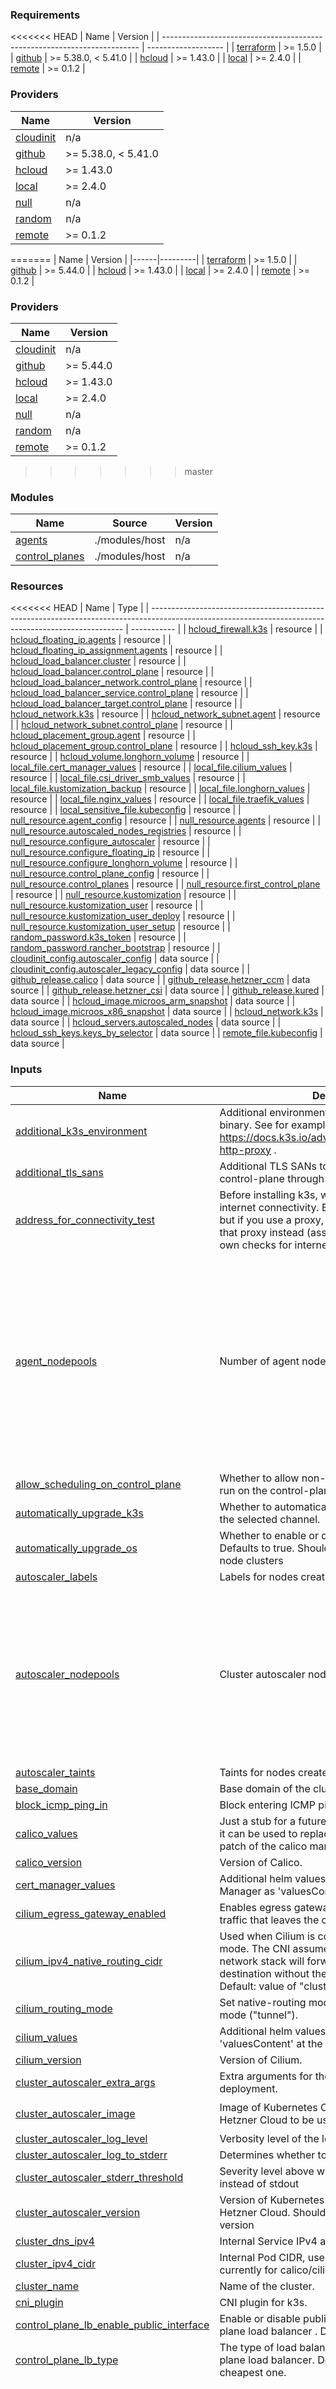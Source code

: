 <!-- BEGIN_TF_DOCS -->

### Requirements

<<<<<<< HEAD
| Name                                                                     | Version             |
| ------------------------------------------------------------------------ | ------------------- |
| <a name="requirement_terraform"></a> [terraform](#requirement_terraform) | >= 1.5.0            |
| <a name="requirement_github"></a> [github](#requirement_github)          | >= 5.38.0, < 5.41.0 |
| <a name="requirement_hcloud"></a> [hcloud](#requirement_hcloud)          | >= 1.43.0           |
| <a name="requirement_local"></a> [local](#requirement_local)             | >= 2.4.0            |
| <a name="requirement_remote"></a> [remote](#requirement_remote)          | >= 0.1.2            |

### Providers

| Name                                                               | Version             |
| ------------------------------------------------------------------ | ------------------- |
| <a name="provider_cloudinit"></a> [cloudinit](#provider_cloudinit) | n/a                 |
| <a name="provider_github"></a> [github](#provider_github)          | >= 5.38.0, < 5.41.0 |
| <a name="provider_hcloud"></a> [hcloud](#provider_hcloud)          | >= 1.43.0           |
| <a name="provider_local"></a> [local](#provider_local)             | >= 2.4.0            |
| <a name="provider_null"></a> [null](#provider_null)                | n/a                 |
| <a name="provider_random"></a> [random](#provider_random)          | n/a                 |
| <a name="provider_remote"></a> [remote](#provider_remote)          | >= 0.1.2            |
=======
| Name | Version |
|------|---------|
| <a name="requirement_terraform"></a> [terraform](#requirement\_terraform) | >= 1.5.0 |
| <a name="requirement_github"></a> [github](#requirement\_github) | >= 5.44.0 |
| <a name="requirement_hcloud"></a> [hcloud](#requirement\_hcloud) | >= 1.43.0 |
| <a name="requirement_local"></a> [local](#requirement\_local) | >= 2.4.0 |
| <a name="requirement_remote"></a> [remote](#requirement\_remote) | >= 0.1.2 |

### Providers

| Name | Version |
|------|---------|
| <a name="provider_cloudinit"></a> [cloudinit](#provider\_cloudinit) | n/a |
| <a name="provider_github"></a> [github](#provider\_github) | >= 5.44.0 |
| <a name="provider_hcloud"></a> [hcloud](#provider\_hcloud) | >= 1.43.0 |
| <a name="provider_local"></a> [local](#provider\_local) | >= 2.4.0 |
| <a name="provider_null"></a> [null](#provider\_null) | n/a |
| <a name="provider_random"></a> [random](#provider\_random) | n/a |
| <a name="provider_remote"></a> [remote](#provider\_remote) | >= 0.1.2 |
>>>>>>> master

### Modules

| Name                                                                          | Source         | Version |
| ----------------------------------------------------------------------------- | -------------- | ------- |
| <a name="module_agents"></a> [agents](#module_agents)                         | ./modules/host | n/a     |
| <a name="module_control_planes"></a> [control_planes](#module_control_planes) | ./modules/host | n/a     |

### Resources

<<<<<<< HEAD
| Name                                                                                                                                                  | Type        |
| ----------------------------------------------------------------------------------------------------------------------------------------------------- | ----------- |
| [hcloud_firewall.k3s](https://registry.terraform.io/providers/hetznercloud/hcloud/latest/docs/resources/firewall)                                     | resource    |
| [hcloud_floating_ip.agents](https://registry.terraform.io/providers/hetznercloud/hcloud/latest/docs/resources/floating_ip)                            | resource    |
| [hcloud_floating_ip_assignment.agents](https://registry.terraform.io/providers/hetznercloud/hcloud/latest/docs/resources/floating_ip_assignment)      | resource    |
| [hcloud_load_balancer.cluster](https://registry.terraform.io/providers/hetznercloud/hcloud/latest/docs/resources/load_balancer)                       | resource    |
| [hcloud_load_balancer.control_plane](https://registry.terraform.io/providers/hetznercloud/hcloud/latest/docs/resources/load_balancer)                 | resource    |
| [hcloud_load_balancer_network.control_plane](https://registry.terraform.io/providers/hetznercloud/hcloud/latest/docs/resources/load_balancer_network) | resource    |
| [hcloud_load_balancer_service.control_plane](https://registry.terraform.io/providers/hetznercloud/hcloud/latest/docs/resources/load_balancer_service) | resource    |
| [hcloud_load_balancer_target.control_plane](https://registry.terraform.io/providers/hetznercloud/hcloud/latest/docs/resources/load_balancer_target)   | resource    |
| [hcloud_network.k3s](https://registry.terraform.io/providers/hetznercloud/hcloud/latest/docs/resources/network)                                       | resource    |
| [hcloud_network_subnet.agent](https://registry.terraform.io/providers/hetznercloud/hcloud/latest/docs/resources/network_subnet)                       | resource    |
| [hcloud_network_subnet.control_plane](https://registry.terraform.io/providers/hetznercloud/hcloud/latest/docs/resources/network_subnet)               | resource    |
| [hcloud_placement_group.agent](https://registry.terraform.io/providers/hetznercloud/hcloud/latest/docs/resources/placement_group)                     | resource    |
| [hcloud_placement_group.control_plane](https://registry.terraform.io/providers/hetznercloud/hcloud/latest/docs/resources/placement_group)             | resource    |
| [hcloud_ssh_key.k3s](https://registry.terraform.io/providers/hetznercloud/hcloud/latest/docs/resources/ssh_key)                                       | resource    |
| [hcloud_volume.longhorn_volume](https://registry.terraform.io/providers/hetznercloud/hcloud/latest/docs/resources/volume)                             | resource    |
| [local_file.cert_manager_values](https://registry.terraform.io/providers/hashicorp/local/latest/docs/resources/file)                                  | resource    |
| [local_file.cilium_values](https://registry.terraform.io/providers/hashicorp/local/latest/docs/resources/file)                                        | resource    |
| [local_file.csi_driver_smb_values](https://registry.terraform.io/providers/hashicorp/local/latest/docs/resources/file)                                | resource    |
| [local_file.kustomization_backup](https://registry.terraform.io/providers/hashicorp/local/latest/docs/resources/file)                                 | resource    |
| [local_file.longhorn_values](https://registry.terraform.io/providers/hashicorp/local/latest/docs/resources/file)                                      | resource    |
| [local_file.nginx_values](https://registry.terraform.io/providers/hashicorp/local/latest/docs/resources/file)                                         | resource    |
| [local_file.traefik_values](https://registry.terraform.io/providers/hashicorp/local/latest/docs/resources/file)                                       | resource    |
| [local_sensitive_file.kubeconfig](https://registry.terraform.io/providers/hashicorp/local/latest/docs/resources/sensitive_file)                       | resource    |
| [null_resource.agent_config](https://registry.terraform.io/providers/hashicorp/null/latest/docs/resources/resource)                                   | resource    |
| [null_resource.agents](https://registry.terraform.io/providers/hashicorp/null/latest/docs/resources/resource)                                         | resource    |
| [null_resource.autoscaled_nodes_registries](https://registry.terraform.io/providers/hashicorp/null/latest/docs/resources/resource)                    | resource    |
| [null_resource.configure_autoscaler](https://registry.terraform.io/providers/hashicorp/null/latest/docs/resources/resource)                           | resource    |
| [null_resource.configure_floating_ip](https://registry.terraform.io/providers/hashicorp/null/latest/docs/resources/resource)                          | resource    |
| [null_resource.configure_longhorn_volume](https://registry.terraform.io/providers/hashicorp/null/latest/docs/resources/resource)                      | resource    |
| [null_resource.control_plane_config](https://registry.terraform.io/providers/hashicorp/null/latest/docs/resources/resource)                           | resource    |
| [null_resource.control_planes](https://registry.terraform.io/providers/hashicorp/null/latest/docs/resources/resource)                                 | resource    |
| [null_resource.first_control_plane](https://registry.terraform.io/providers/hashicorp/null/latest/docs/resources/resource)                            | resource    |
| [null_resource.kustomization](https://registry.terraform.io/providers/hashicorp/null/latest/docs/resources/resource)                                  | resource    |
| [null_resource.kustomization_user](https://registry.terraform.io/providers/hashicorp/null/latest/docs/resources/resource)                             | resource    |
| [null_resource.kustomization_user_deploy](https://registry.terraform.io/providers/hashicorp/null/latest/docs/resources/resource)                      | resource    |
| [null_resource.kustomization_user_setup](https://registry.terraform.io/providers/hashicorp/null/latest/docs/resources/resource)                       | resource    |
| [random_password.k3s_token](https://registry.terraform.io/providers/hashicorp/random/latest/docs/resources/password)                                  | resource    |
| [random_password.rancher_bootstrap](https://registry.terraform.io/providers/hashicorp/random/latest/docs/resources/password)                          | resource    |
| [cloudinit_config.autoscaler_config](https://registry.terraform.io/providers/hashicorp/cloudinit/latest/docs/data-sources/config)                     | data source |
| [cloudinit_config.autoscaler_legacy_config](https://registry.terraform.io/providers/hashicorp/cloudinit/latest/docs/data-sources/config)              | data source |
| [github_release.calico](https://registry.terraform.io/providers/integrations/github/latest/docs/data-sources/release)                                 | data source |
| [github_release.hetzner_ccm](https://registry.terraform.io/providers/integrations/github/latest/docs/data-sources/release)                            | data source |
| [github_release.hetzner_csi](https://registry.terraform.io/providers/integrations/github/latest/docs/data-sources/release)                            | data source |
| [github_release.kured](https://registry.terraform.io/providers/integrations/github/latest/docs/data-sources/release)                                  | data source |
| [hcloud_image.microos_arm_snapshot](https://registry.terraform.io/providers/hetznercloud/hcloud/latest/docs/data-sources/image)                       | data source |
| [hcloud_image.microos_x86_snapshot](https://registry.terraform.io/providers/hetznercloud/hcloud/latest/docs/data-sources/image)                       | data source |
| [hcloud_network.k3s](https://registry.terraform.io/providers/hetznercloud/hcloud/latest/docs/data-sources/network)                                    | data source |
| [hcloud_servers.autoscaled_nodes](https://registry.terraform.io/providers/hetznercloud/hcloud/latest/docs/data-sources/servers)                       | data source |
| [hcloud_ssh_keys.keys_by_selector](https://registry.terraform.io/providers/hetznercloud/hcloud/latest/docs/data-sources/ssh_keys)                     | data source |
| [remote_file.kubeconfig](https://registry.terraform.io/providers/tenstad/remote/latest/docs/data-sources/file)                                        | data source |

### Inputs

| Name                                                                                                                                                      | Description                                                                                                                                                                                                                                               | Type                                                                                                                                                                                                                                                                                                                                                                                                                                                                                                          | Default                                                                            | Required |
| --------------------------------------------------------------------------------------------------------------------------------------------------------- | --------------------------------------------------------------------------------------------------------------------------------------------------------------------------------------------------------------------------------------------------------- | ------------------------------------------------------------------------------------------------------------------------------------------------------------------------------------------------------------------------------------------------------------------------------------------------------------------------------------------------------------------------------------------------------------------------------------------------------------------------------------------------------------- | ---------------------------------------------------------------------------------- | :------: |
| <a name="input_additional_k3s_environment"></a> [additional_k3s_environment](#input_additional_k3s_environment)                                           | Additional environment variables for the k3s binary. See for example https://docs.k3s.io/advanced#configuring-an-http-proxy .                                                                                                                             | `map(any)`                                                                                                                                                                                                                                                                                                                                                                                                                                                                                                    | `{}`                                                                               |    no    |
| <a name="input_additional_tls_sans"></a> [additional_tls_sans](#input_additional_tls_sans)                                                                | Additional TLS SANs to allow connection to control-plane through it.                                                                                                                                                                                      | `list(string)`                                                                                                                                                                                                                                                                                                                                                                                                                                                                                                | `[]`                                                                               |    no    |
| <a name="input_address_for_connectivity_test"></a> [address_for_connectivity_test](#input_address_for_connectivity_test)                                  | Before installing k3s, we actually verify that there is internet connectivity. By default we ping 1.1.1.1, but if you use a proxy, you may simply want to ping that proxy instead (assuming that the proxy has its own checks for internet connectivity). | `string`                                                                                                                                                                                                                                                                                                                                                                                                                                                                                                      | `"1.1.1.1"`                                                                        |    no    |
| <a name="input_agent_nodepools"></a> [agent_nodepools](#input_agent_nodepools)                                                                            | Number of agent nodes.                                                                                                                                                                                                                                    | <pre>list(object({<br> name = string<br> server_type = string<br> location = string<br> backups = optional(bool)<br> floating_ip = optional(bool)<br> labels = list(string)<br> taints = list(string)<br> count = number<br> longhorn_volume_size = optional(number)<br> swap_size = optional(string, "")<br> zram_size = optional(string, "")<br> kubelet_args = optional(list(string), ["kube-reserved=cpu=50m,memory=300Mi,ephemeral-storage=1Gi", "system-reserved=cpu=250m,memory=300Mi"])<br> }))</pre> | `[]`                                                                               |    no    |
| <a name="input_allow_scheduling_on_control_plane"></a> [allow_scheduling_on_control_plane](#input_allow_scheduling_on_control_plane)                      | Whether to allow non-control-plane workloads to run on the control-plane nodes.                                                                                                                                                                           | `bool`                                                                                                                                                                                                                                                                                                                                                                                                                                                                                                        | `false`                                                                            |    no    |
| <a name="input_automatically_upgrade_k3s"></a> [automatically_upgrade_k3s](#input_automatically_upgrade_k3s)                                              | Whether to automatically upgrade k3s based on the selected channel.                                                                                                                                                                                       | `bool`                                                                                                                                                                                                                                                                                                                                                                                                                                                                                                        | `true`                                                                             |    no    |
| <a name="input_automatically_upgrade_os"></a> [automatically_upgrade_os](#input_automatically_upgrade_os)                                                 | Whether to enable or disable automatic os updates. Defaults to true. Should be disabled for single-node clusters                                                                                                                                          | `bool`                                                                                                                                                                                                                                                                                                                                                                                                                                                                                                        | `true`                                                                             |    no    |
| <a name="input_autoscaler_labels"></a> [autoscaler_labels](#input_autoscaler_labels)                                                                      | Labels for nodes created by the Cluster Autoscaler.                                                                                                                                                                                                       | `list(string)`                                                                                                                                                                                                                                                                                                                                                                                                                                                                                                | `[]`                                                                               |    no    |
| <a name="input_autoscaler_nodepools"></a> [autoscaler_nodepools](#input_autoscaler_nodepools)                                                             | Cluster autoscaler nodepools.                                                                                                                                                                                                                             | <pre>list(object({<br> name = string<br> server_type = string<br> location = string<br> min_nodes = number<br> max_nodes = number<br> labels = optional(map(string), {})<br> taints = optional(list(object({<br> key = string<br> value = string<br> effect = string<br> })), [])<br> }))</pre>                                                                                                                                                                                                               | `[]`                                                                               |    no    |
| <a name="input_autoscaler_taints"></a> [autoscaler_taints](#input_autoscaler_taints)                                                                      | Taints for nodes created by the Cluster Autoscaler.                                                                                                                                                                                                       | `list(string)`                                                                                                                                                                                                                                                                                                                                                                                                                                                                                                | `[]`                                                                               |    no    |
| <a name="input_base_domain"></a> [base_domain](#input_base_domain)                                                                                        | Base domain of the cluster, used for reserve dns.                                                                                                                                                                                                         | `string`                                                                                                                                                                                                                                                                                                                                                                                                                                                                                                      | `""`                                                                               |    no    |
| <a name="input_block_icmp_ping_in"></a> [block_icmp_ping_in](#input_block_icmp_ping_in)                                                                   | Block entering ICMP ping.                                                                                                                                                                                                                                 | `bool`                                                                                                                                                                                                                                                                                                                                                                                                                                                                                                        | `false`                                                                            |    no    |
| <a name="input_calico_values"></a> [calico_values](#input_calico_values)                                                                                  | Just a stub for a future helm implementation. Now it can be used to replace the calico kustomize patch of the calico manifest.                                                                                                                            | `string`                                                                                                                                                                                                                                                                                                                                                                                                                                                                                                      | `""`                                                                               |    no    |
| <a name="input_calico_version"></a> [calico_version](#input_calico_version)                                                                               | Version of Calico.                                                                                                                                                                                                                                        | `string`                                                                                                                                                                                                                                                                                                                                                                                                                                                                                                      | `null`                                                                             |    no    |
| <a name="input_cert_manager_values"></a> [cert_manager_values](#input_cert_manager_values)                                                                | Additional helm values file to pass to Cert-Manager as 'valuesContent' at the HelmChart.                                                                                                                                                                  | `string`                                                                                                                                                                                                                                                                                                                                                                                                                                                                                                      | `""`                                                                               |    no    |
| <a name="input_cilium_egress_gateway_enabled"></a> [cilium_egress_gateway_enabled](#input_cilium_egress_gateway_enabled)                                  | Enables egress gateway to redirect and SNAT the traffic that leaves the cluster.                                                                                                                                                                          | `bool`                                                                                                                                                                                                                                                                                                                                                                                                                                                                                                        | `false`                                                                            |    no    |
| <a name="input_cilium_ipv4_native_routing_cidr"></a> [cilium_ipv4_native_routing_cidr](#input_cilium_ipv4_native_routing_cidr)                            | Used when Cilium is configured in native routing mode. The CNI assumes that the underlying network stack will forward packets to this destination without the need to apply SNAT. Default: value of "cluster_ipv4_cidr"                                   | `string`                                                                                                                                                                                                                                                                                                                                                                                                                                                                                                      | `null`                                                                             |    no    |
| <a name="input_cilium_routing_mode"></a> [cilium_routing_mode](#input_cilium_routing_mode)                                                                | Set native-routing mode ("native") or tunneling mode ("tunnel").                                                                                                                                                                                          | `string`                                                                                                                                                                                                                                                                                                                                                                                                                                                                                                      | `"tunnel"`                                                                         |    no    |
| <a name="input_cilium_values"></a> [cilium_values](#input_cilium_values)                                                                                  | Additional helm values file to pass to Cilium as 'valuesContent' at the HelmChart.                                                                                                                                                                        | `string`                                                                                                                                                                                                                                                                                                                                                                                                                                                                                                      | `""`                                                                               |    no    |
| <a name="input_cilium_version"></a> [cilium_version](#input_cilium_version)                                                                               | Version of Cilium.                                                                                                                                                                                                                                        | `string`                                                                                                                                                                                                                                                                                                                                                                                                                                                                                                      | `"1.14.4"`                                                                         |    no    |
| <a name="input_cluster_autoscaler_extra_args"></a> [cluster_autoscaler_extra_args](#input_cluster_autoscaler_extra_args)                                  | Extra arguments for the Cluster Autoscaler deployment.                                                                                                                                                                                                    | `list(string)`                                                                                                                                                                                                                                                                                                                                                                                                                                                                                                | `[]`                                                                               |    no    |
| <a name="input_cluster_autoscaler_image"></a> [cluster_autoscaler_image](#input_cluster_autoscaler_image)                                                 | Image of Kubernetes Cluster Autoscaler for Hetzner Cloud to be used.                                                                                                                                                                                      | `string`                                                                                                                                                                                                                                                                                                                                                                                                                                                                                                      | `"ghcr.io/kube-hetzner/autoscaler/cluster-autoscaler"`                             |    no    |
| <a name="input_cluster_autoscaler_log_level"></a> [cluster_autoscaler_log_level](#input_cluster_autoscaler_log_level)                                     | Verbosity level of the logs for cluster-autoscaler                                                                                                                                                                                                        | `number`                                                                                                                                                                                                                                                                                                                                                                                                                                                                                                      | `4`                                                                                |    no    |
| <a name="input_cluster_autoscaler_log_to_stderr"></a> [cluster_autoscaler_log_to_stderr](#input_cluster_autoscaler_log_to_stderr)                         | Determines whether to log to stderr or not                                                                                                                                                                                                                | `bool`                                                                                                                                                                                                                                                                                                                                                                                                                                                                                                        | `true`                                                                             |    no    |
| <a name="input_cluster_autoscaler_stderr_threshold"></a> [cluster_autoscaler_stderr_threshold](#input_cluster_autoscaler_stderr_threshold)                | Severity level above which logs are sent to stderr instead of stdout                                                                                                                                                                                      | `string`                                                                                                                                                                                                                                                                                                                                                                                                                                                                                                      | `"INFO"`                                                                           |    no    |
| <a name="input_cluster_autoscaler_version"></a> [cluster_autoscaler_version](#input_cluster_autoscaler_version)                                           | Version of Kubernetes Cluster Autoscaler for Hetzner Cloud. Should be aligned with Kubernetes version                                                                                                                                                     | `string`                                                                                                                                                                                                                                                                                                                                                                                                                                                                                                      | `"20231027"`                                                                       |    no    |
| <a name="input_cluster_dns_ipv4"></a> [cluster_dns_ipv4](#input_cluster_dns_ipv4)                                                                         | Internal Service IPv4 address of core-dns.                                                                                                                                                                                                                | `string`                                                                                                                                                                                                                                                                                                                                                                                                                                                                                                      | `"10.43.0.10"`                                                                     |    no    |
| <a name="input_cluster_ipv4_cidr"></a> [cluster_ipv4_cidr](#input_cluster_ipv4_cidr)                                                                      | Internal Pod CIDR, used for the controller and currently for calico/cilium.                                                                                                                                                                               | `string`                                                                                                                                                                                                                                                                                                                                                                                                                                                                                                      | `"10.42.0.0/16"`                                                                   |    no    |
| <a name="input_cluster_name"></a> [cluster_name](#input_cluster_name)                                                                                     | Name of the cluster.                                                                                                                                                                                                                                      | `string`                                                                                                                                                                                                                                                                                                                                                                                                                                                                                                      | `"k3s"`                                                                            |    no    |
| <a name="input_cni_plugin"></a> [cni_plugin](#input_cni_plugin)                                                                                           | CNI plugin for k3s.                                                                                                                                                                                                                                       | `string`                                                                                                                                                                                                                                                                                                                                                                                                                                                                                                      | `"flannel"`                                                                        |    no    |
| <a name="input_control_plane_lb_enable_public_interface"></a> [control_plane_lb_enable_public_interface](#input_control_plane_lb_enable_public_interface) | Enable or disable public interface for the control plane load balancer . Defaults to true.                                                                                                                                                                | `bool`                                                                                                                                                                                                                                                                                                                                                                                                                                                                                                        | `true`                                                                             |    no    |
| <a name="input_control_plane_lb_type"></a> [control_plane_lb_type](#input_control_plane_lb_type)                                                          | The type of load balancer to use for the control plane load balancer. Defaults to lb11, which is the cheapest one.                                                                                                                                        | `string`                                                                                                                                                                                                                                                                                                                                                                                                                                                                                                      | `"lb11"`                                                                           |    no    |
| <a name="input_control_plane_nodepools"></a> [control_plane_nodepools](#input_control_plane_nodepools)                                                    | Number of control plane nodes.                                                                                                                                                                                                                            | <pre>list(object({<br> name = string<br> server_type = string<br> location = string<br> backups = optional(bool)<br> labels = list(string)<br> taints = list(string)<br> count = number<br> swap_size = optional(string, "")<br> zram_size = optional(string, "")<br> kubelet_args = optional(list(string), ["kube-reserved=cpu=250m,memory=1500Mi,ephemeral-storage=1Gi", "system-reserved=cpu=250m,memory=300Mi"])<br> }))</pre>                                                                            | `[]`                                                                               |    no    |
| <a name="input_control_planes_custom_config"></a> [control_planes_custom_config](#input_control_planes_custom_config)                                     | Custom control plane configuration e.g to allow etcd monitoring.                                                                                                                                                                                          | `any`                                                                                                                                                                                                                                                                                                                                                                                                                                                                                                         | `{}`                                                                               |    no    |
| <a name="input_create_kubeconfig"></a> [create_kubeconfig](#input_create_kubeconfig)                                                                      | Create the kubeconfig as a local file resource. Should be disabled for automatic runs.                                                                                                                                                                    | `bool`                                                                                                                                                                                                                                                                                                                                                                                                                                                                                                        | `true`                                                                             |    no    |
| <a name="input_create_kustomization"></a> [create_kustomization](#input_create_kustomization)                                                             | Create the kustomization backup as a local file resource. Should be disabled for automatic runs.                                                                                                                                                          | `bool`                                                                                                                                                                                                                                                                                                                                                                                                                                                                                                        | `true`                                                                             |    no    |
| <a name="input_csi_driver_smb_values"></a> [csi_driver_smb_values](#input_csi_driver_smb_values)                                                          | Additional helm values file to pass to csi-driver-smb as 'valuesContent' at the HelmChart.                                                                                                                                                                | `string`                                                                                                                                                                                                                                                                                                                                                                                                                                                                                                      | `""`                                                                               |    no    |
| <a name="input_disable_hetzner_csi"></a> [disable_hetzner_csi](#input_disable_hetzner_csi)                                                                | Disable hetzner csi driver.                                                                                                                                                                                                                               | `bool`                                                                                                                                                                                                                                                                                                                                                                                                                                                                                                        | `false`                                                                            |    no    |
| <a name="input_disable_network_policy"></a> [disable_network_policy](#input_disable_network_policy)                                                       | Disable k3s default network policy controller (default false, automatically true for calico and cilium).                                                                                                                                                  | `bool`                                                                                                                                                                                                                                                                                                                                                                                                                                                                                                        | `false`                                                                            |    no    |
| <a name="input_dns_servers"></a> [dns_servers](#input_dns_servers)                                                                                        | IP Addresses to use for the DNS Servers, set to an empty list to use the ones provided by Hetzner. The length is limited to 3 entries, more entries is not supported by kubernetes                                                                        | `list(string)`                                                                                                                                                                                                                                                                                                                                                                                                                                                                                                | <pre>[<br> "185.12.64.1",<br> "185.12.64.2",<br> "2a01:4ff:ff00::add:1"<br>]</pre> |    no    |
| <a name="input_enable_cert_manager"></a> [enable_cert_manager](#input_enable_cert_manager)                                                                | Enable cert manager.                                                                                                                                                                                                                                      | `bool`                                                                                                                                                                                                                                                                                                                                                                                                                                                                                                        | `true`                                                                             |    no    |
| <a name="input_enable_csi_driver_smb"></a> [enable_csi_driver_smb](#input_enable_csi_driver_smb)                                                          | Whether or not to enable csi-driver-smb.                                                                                                                                                                                                                  | `bool`                                                                                                                                                                                                                                                                                                                                                                                                                                                                                                        | `false`                                                                            |    no    |
| <a name="input_enable_klipper_metal_lb"></a> [enable_klipper_metal_lb](#input_enable_klipper_metal_lb)                                                    | Use klipper load balancer.                                                                                                                                                                                                                                | `bool`                                                                                                                                                                                                                                                                                                                                                                                                                                                                                                        | `false`                                                                            |    no    |
| <a name="input_enable_local_storage"></a> [enable_local_storage](#input_enable_local_storage)                                                             | Whether to enable or disable k3s local-storage.                                                                                                                                                                                                           | `bool`                                                                                                                                                                                                                                                                                                                                                                                                                                                                                                        | `false`                                                                            |    no    |
| <a name="input_enable_longhorn"></a> [enable_longhorn](#input_enable_longhorn)                                                                            | Whether or not to enable Longhorn.                                                                                                                                                                                                                        | `bool`                                                                                                                                                                                                                                                                                                                                                                                                                                                                                                        | `false`                                                                            |    no    |
| <a name="input_enable_metrics_server"></a> [enable_metrics_server](#input_enable_metrics_server)                                                          | Whether to enable or disable k3s metric server.                                                                                                                                                                                                           | `bool`                                                                                                                                                                                                                                                                                                                                                                                                                                                                                                        | `true`                                                                             |    no    |
| <a name="input_enable_rancher"></a> [enable_rancher](#input_enable_rancher)                                                                               | Enable rancher.                                                                                                                                                                                                                                           | `bool`                                                                                                                                                                                                                                                                                                                                                                                                                                                                                                        | `false`                                                                            |    no    |
| <a name="input_enable_wireguard"></a> [enable_wireguard](#input_enable_wireguard)                                                                         | Use wireguard-native as the backend for CNI.                                                                                                                                                                                                              | `bool`                                                                                                                                                                                                                                                                                                                                                                                                                                                                                                        | `false`                                                                            |    no    |
| <a name="input_etcd_s3_backup"></a> [etcd_s3_backup](#input_etcd_s3_backup)                                                                               | Etcd cluster state backup to S3 storage                                                                                                                                                                                                                   | `map(any)`                                                                                                                                                                                                                                                                                                                                                                                                                                                                                                    | `{}`                                                                               |    no    |
| <a name="input_existing_network_id"></a> [existing_network_id](#input_existing_network_id)                                                                | If you want to create the private network before calling this module, you can do so and pass its id here. NOTE: make sure to adapt network_ipv4_cidr accordingly to a range which does not collide with your other nodes.                                 | `list(string)`                                                                                                                                                                                                                                                                                                                                                                                                                                                                                                | `[]`                                                                               |    no    |
| <a name="input_export_values"></a> [export_values](#input_export_values)                                                                                  | Export for deployment used values.yaml-files as local files.                                                                                                                                                                                              | `bool`                                                                                                                                                                                                                                                                                                                                                                                                                                                                                                        | `false`                                                                            |    no    |
| <a name="input_extra_firewall_rules"></a> [extra_firewall_rules](#input_extra_firewall_rules)                                                             | Additional firewall rules to apply to the cluster.                                                                                                                                                                                                        | `list(any)`                                                                                                                                                                                                                                                                                                                                                                                                                                                                                                   | `[]`                                                                               |    no    |
| <a name="input_extra_kustomize_deployment_commands"></a> [extra_kustomize_deployment_commands](#input_extra_kustomize_deployment_commands)                | Commands to be executed after the `kubectl apply -k <dir>` step.                                                                                                                                                                                          | `string`                                                                                                                                                                                                                                                                                                                                                                                                                                                                                                      | `""`                                                                               |    no    |
| <a name="input_extra_kustomize_parameters"></a> [extra_kustomize_parameters](#input_extra_kustomize_parameters)                                           | All values will be passed to the `kustomization.tmp.yml` template.                                                                                                                                                                                        | `map(any)`                                                                                                                                                                                                                                                                                                                                                                                                                                                                                                    | `{}`                                                                               |    no    |
| <a name="input_firewall_kube_api_source"></a> [firewall_kube_api_source](#input_firewall_kube_api_source)                                                 | Source networks that have Kube API access to the servers.                                                                                                                                                                                                 | `list(string)`                                                                                                                                                                                                                                                                                                                                                                                                                                                                                                | <pre>[<br> "0.0.0.0/0",<br> "::/0"<br>]</pre>                                      |    no    |
| <a name="input_firewall_ssh_source"></a> [firewall_ssh_source](#input_firewall_ssh_source)                                                                | Source networks that have SSH access to the servers.                                                                                                                                                                                                      | `list(string)`                                                                                                                                                                                                                                                                                                                                                                                                                                                                                                | <pre>[<br> "0.0.0.0/0",<br> "::/0"<br>]</pre>                                      |    no    |
| <a name="input_hcloud_ssh_key_id"></a> [hcloud_ssh_key_id](#input_hcloud_ssh_key_id)                                                                      | If passed, a key already registered within hetzner is used. Otherwise, a new one will be created by the module.                                                                                                                                           | `string`                                                                                                                                                                                                                                                                                                                                                                                                                                                                                                      | `null`                                                                             |    no    |
| <a name="input_hcloud_token"></a> [hcloud_token](#input_hcloud_token)                                                                                     | Hetzner Cloud API Token.                                                                                                                                                                                                                                  | `string`                                                                                                                                                                                                                                                                                                                                                                                                                                                                                                      | n/a                                                                                |   yes    |
| <a name="input_hetzner_ccm_version"></a> [hetzner_ccm_version](#input_hetzner_ccm_version)                                                                | Version of Kubernetes Cloud Controller Manager for Hetzner Cloud.                                                                                                                                                                                         | `string`                                                                                                                                                                                                                                                                                                                                                                                                                                                                                                      | `null`                                                                             |    no    |
| <a name="input_hetzner_csi_version"></a> [hetzner_csi_version](#input_hetzner_csi_version)                                                                | Version of Container Storage Interface driver for Hetzner Cloud.                                                                                                                                                                                          | `string`                                                                                                                                                                                                                                                                                                                                                                                                                                                                                                      | `null`                                                                             |    no    |
| <a name="input_ingress_controller"></a> [ingress_controller](#input_ingress_controller)                                                                   | The name of the ingress controller.                                                                                                                                                                                                                       | `string`                                                                                                                                                                                                                                                                                                                                                                                                                                                                                                      | `"traefik"`                                                                        |    no    |
| <a name="input_ingress_max_replica_count"></a> [ingress_max_replica_count](#input_ingress_max_replica_count)                                              | Number of maximum replicas per ingress controller. Used for ingress HPA. Must be higher than number of replicas.                                                                                                                                          | `number`                                                                                                                                                                                                                                                                                                                                                                                                                                                                                                      | `10`                                                                               |    no    |
| <a name="input_ingress_replica_count"></a> [ingress_replica_count](#input_ingress_replica_count)                                                          | Number of replicas per ingress controller. 0 means autodetect based on the number of agent nodes.                                                                                                                                                         | `number`                                                                                                                                                                                                                                                                                                                                                                                                                                                                                                      | `0`                                                                                |    no    |
| <a name="input_ingress_target_namespace"></a> [ingress_target_namespace](#input_ingress_target_namespace)                                                 | The namespace to deploy the ingress controller to. Defaults to ingress name.                                                                                                                                                                              | `string`                                                                                                                                                                                                                                                                                                                                                                                                                                                                                                      | `""`                                                                               |    no    |
| <a name="input_k3s.version"></a> [initial_k3s_channel](#input_initial_k3s_channel)                                                                        | Allows you to specify an initial k3s channel.                                                                                                                                                                                                             | `string`                                                                                                                                                                                                                                                                                                                                                                                                                                                                                                      | `"v1.28"`                                                                          |    no    |
| <a name="input_k3s_agent_kubelet_args"></a> [k3s_agent_kubelet_args](#input_k3s_agent_kubelet_args)                                                       | Kubelet args for agent nodes.                                                                                                                                                                                                                             | `list(string)`                                                                                                                                                                                                                                                                                                                                                                                                                                                                                                | `[]`                                                                               |    no    |
| <a name="input_k3s_control_plane_kubelet_args"></a> [k3s_control_plane_kubelet_args](#input_k3s_control_plane_kubelet_args)                               | Kubelet args for control plane nodes.                                                                                                                                                                                                                     | `list(string)`                                                                                                                                                                                                                                                                                                                                                                                                                                                                                                | `[]`                                                                               |    no    |
| <a name="input_k3s_exec_agent_args"></a> [k3s_exec_agent_args](#input_k3s_exec_agent_args)                                                                | Agents nodes are started with `k3s agent {k3s_exec_agent_args}`. Use this to add kubelet-arg for example.                                                                                                                                                 | `string`                                                                                                                                                                                                                                                                                                                                                                                                                                                                                                      | `""`                                                                               |    no    |
| <a name="input_k3s_exec_server_args"></a> [k3s_exec_server_args](#input_k3s_exec_server_args)                                                             | The control plane is started with `k3s server {k3s_exec_server_args}`. Use this to add kube-apiserver-arg for example.                                                                                                                                    | `string`                                                                                                                                                                                                                                                                                                                                                                                                                                                                                                      | `""`                                                                               |    no    |
| <a name="input_k3s_global_kubelet_args"></a> [k3s_global_kubelet_args](#input_k3s_global_kubelet_args)                                                    | Global kubelet args for all nodes.                                                                                                                                                                                                                        | `list(string)`                                                                                                                                                                                                                                                                                                                                                                                                                                                                                                | `[]`                                                                               |    no    |
| <a name="input_k3s_registries"></a> [k3s_registries](#input_k3s_registries)                                                                               | K3S registries.yml contents. It used to access private docker registries.                                                                                                                                                                                 | `string`                                                                                                                                                                                                                                                                                                                                                                                                                                                                                                      | `" "`                                                                              |    no    |
| <a name="input_k3s_token"></a> [k3s_token](#input_k3s_token)                                                                                              | k3s master token (must match when restoring a cluster).                                                                                                                                                                                                   | `string`                                                                                                                                                                                                                                                                                                                                                                                                                                                                                                      | `null`                                                                             |    no    |
| <a name="input_kured_options"></a> [kured_options](#input_kured_options)                                                                                  | n/a                                                                                                                                                                                                                                                       | `map(string)`                                                                                                                                                                                                                                                                                                                                                                                                                                                                                                 | `{}`                                                                               |    no    |
| <a name="input_kured_version"></a> [kured_version](#input_kured_version)                                                                                  | Version of Kured.                                                                                                                                                                                                                                         | `string`                                                                                                                                                                                                                                                                                                                                                                                                                                                                                                      | `null`                                                                             |    no    |
| <a name="input_lb_hostname"></a> [lb_hostname](#input_lb_hostname)                                                                                        | The Hetzner Load Balancer hostname, for either Traefik or Ingress-Nginx.                                                                                                                                                                                  | `string`                                                                                                                                                                                                                                                                                                                                                                                                                                                                                                      | `""`                                                                               |    no    |
| <a name="input_load_balancer_algorithm_type"></a> [load_balancer_algorithm_type](#input_load_balancer_algorithm_type)                                     | Specifies the algorithm type of the load balancer.                                                                                                                                                                                                        | `string`                                                                                                                                                                                                                                                                                                                                                                                                                                                                                                      | `"round_robin"`                                                                    |    no    |
| <a name="input_load_balancer_disable_ipv6"></a> [load_balancer_disable_ipv6](#input_load_balancer_disable_ipv6)                                           | Disable IPv6 for the load balancer.                                                                                                                                                                                                                       | `bool`                                                                                                                                                                                                                                                                                                                                                                                                                                                                                                        | `false`                                                                            |    no    |
| <a name="input_load_balancer_disable_public_network"></a> [load_balancer_disable_public_network](#input_load_balancer_disable_public_network)             | Disables the public network of the load balancer.                                                                                                                                                                                                         | `bool`                                                                                                                                                                                                                                                                                                                                                                                                                                                                                                        | `false`                                                                            |    no    |
| <a name="input_load_balancer_health_check_interval"></a> [load_balancer_health_check_interval](#input_load_balancer_health_check_interval)                | Specifies the interval at which a health check is performed. Minimum is 3s.                                                                                                                                                                               | `string`                                                                                                                                                                                                                                                                                                                                                                                                                                                                                                      | `"15s"`                                                                            |    no    |
| <a name="input_load_balancer_health_check_retries"></a> [load_balancer_health_check_retries](#input_load_balancer_health_check_retries)                   | Specifies the number of times a health check is retried before a target is marked as unhealthy.                                                                                                                                                           | `number`                                                                                                                                                                                                                                                                                                                                                                                                                                                                                                      | `3`                                                                                |    no    |
| <a name="input_load_balancer_health_check_timeout"></a> [load_balancer_health_check_timeout](#input_load_balancer_health_check_timeout)                   | Specifies the timeout of a single health check. Must not be greater than the health check interval. Minimum is 1s.                                                                                                                                        | `string`                                                                                                                                                                                                                                                                                                                                                                                                                                                                                                      | `"10s"`                                                                            |    no    |
| <a name="input_load_balancer_location"></a> [load_balancer_location](#input_load_balancer_location)                                                       | Default load balancer location.                                                                                                                                                                                                                           | `string`                                                                                                                                                                                                                                                                                                                                                                                                                                                                                                      | `"fsn1"`                                                                           |    no    |
| <a name="input_load_balancer_type"></a> [load_balancer_type](#input_load_balancer_type)                                                                   | Default load balancer server type.                                                                                                                                                                                                                        | `string`                                                                                                                                                                                                                                                                                                                                                                                                                                                                                                      | `"lb11"`                                                                           |    no    |
| <a name="input_longhorn_fstype"></a> [longhorn_fstype](#input_longhorn_fstype)                                                                            | The longhorn fstype.                                                                                                                                                                                                                                      | `string`                                                                                                                                                                                                                                                                                                                                                                                                                                                                                                      | `"ext4"`                                                                           |    no    |
| <a name="input_longhorn_namespace"></a> [longhorn_namespace](#input_longhorn_namespace)                                                                   | Namespace for longhorn deployment, defaults to 'longhorn-system'                                                                                                                                                                                          | `string`                                                                                                                                                                                                                                                                                                                                                                                                                                                                                                      | `"longhorn-system"`                                                                |    no    |
| <a name="input_longhorn_replica_count"></a> [longhorn_replica_count](#input_longhorn_replica_count)                                                       | Number of replicas per longhorn volume.                                                                                                                                                                                                                   | `number`                                                                                                                                                                                                                                                                                                                                                                                                                                                                                                      | `3`                                                                                |    no    |
| <a name="input_longhorn_repository"></a> [longhorn_repository](#input_longhorn_repository)                                                                | By default the official chart which may be incompatible with rancher is used. If you need to fully support rancher switch to https://charts.rancher.io.                                                                                                   | `string`                                                                                                                                                                                                                                                                                                                                                                                                                                                                                                      | `"https://charts.longhorn.io"`                                                     |    no    |
| <a name="input_longhorn_values"></a> [longhorn_values](#input_longhorn_values)                                                                            | Additional helm values file to pass to longhorn as 'valuesContent' at the HelmChart.                                                                                                                                                                      | `string`                                                                                                                                                                                                                                                                                                                                                                                                                                                                                                      | `""`                                                                               |    no    |
| <a name="input_microos_arm_snapshot_id"></a> [microos_arm_snapshot_id](#input_microos_arm_snapshot_id)                                                    | MicroOS ARM snapshot ID to be used. Per default empty, the most recent image created using createkh will be used                                                                                                                                          | `string`                                                                                                                                                                                                                                                                                                                                                                                                                                                                                                      | `""`                                                                               |    no    |
| <a name="input_microos_x86_snapshot_id"></a> [microos_x86_snapshot_id](#input_microos_x86_snapshot_id)                                                    | MicroOS x86 snapshot ID to be used. Per default empty, the most recent image created using createkh will be used                                                                                                                                          | `string`                                                                                                                                                                                                                                                                                                                                                                                                                                                                                                      | `""`                                                                               |    no    |
| <a name="input_network_ipv4_cidr"></a> [network_ipv4_cidr](#input_network_ipv4_cidr)                                                                      | The main network cidr that all subnets will be created upon.                                                                                                                                                                                              | `string`                                                                                                                                                                                                                                                                                                                                                                                                                                                                                                      | `"10.0.0.0/8"`                                                                     |    no    |
| <a name="input_network_region"></a> [network_region](#input_network_region)                                                                               | Default region for network.                                                                                                                                                                                                                               | `string`                                                                                                                                                                                                                                                                                                                                                                                                                                                                                                      | `"eu-central"`                                                                     |    no    |
| <a name="input_nginx_values"></a> [nginx_values](#input_nginx_values)                                                                                     | Additional helm values file to pass to nginx as 'valuesContent' at the HelmChart.                                                                                                                                                                         | `string`                                                                                                                                                                                                                                                                                                                                                                                                                                                                                                      | `""`                                                                               |    no    |
| <a name="input_nginx_version"></a> [nginx_version](#input_nginx_version)                                                                                  | Version of Nginx helm chart.                                                                                                                                                                                                                              | `string`                                                                                                                                                                                                                                                                                                                                                                                                                                                                                                      | `""`                                                                               |    no    |
| <a name="input_placement_group_disable"></a> [placement_group_disable](#input_placement_group_disable)                                                    | Whether to disable placement groups.                                                                                                                                                                                                                      | `bool`                                                                                                                                                                                                                                                                                                                                                                                                                                                                                                        | `false`                                                                            |    no    |
| <a name="input_postinstall_exec"></a> [postinstall_exec](#input_postinstall_exec)                                                                         | Additional to execute after the install calls, for example restoring a backup.                                                                                                                                                                            | `list(string)`                                                                                                                                                                                                                                                                                                                                                                                                                                                                                                | `[]`                                                                               |    no    |
| <a name="input_preinstall_exec"></a> [preinstall_exec](#input_preinstall_exec)                                                                            | Additional to execute before the install calls, for example fetching and installing certs.                                                                                                                                                                | `list(string)`                                                                                                                                                                                                                                                                                                                                                                                                                                                                                                | `[]`                                                                               |    no    |
| <a name="input_rancher_bootstrap_password"></a> [rancher_bootstrap_password](#input_rancher_bootstrap_password)                                           | Rancher bootstrap password.                                                                                                                                                                                                                               | `string`                                                                                                                                                                                                                                                                                                                                                                                                                                                                                                      | `""`                                                                               |    no    |
| <a name="input_rancher_hostname"></a> [rancher_hostname](#input_rancher_hostname)                                                                         | The rancher hostname.                                                                                                                                                                                                                                     | `string`                                                                                                                                                                                                                                                                                                                                                                                                                                                                                                      | `""`                                                                               |    no    |
| <a name="input_rancher_install_channel"></a> [rancher_install_channel](#input_rancher_install_channel)                                                    | The rancher installation channel.                                                                                                                                                                                                                         | `string`                                                                                                                                                                                                                                                                                                                                                                                                                                                                                                      | `"stable"`                                                                         |    no    |
| <a name="input_rancher_registration_manifest_url"></a> [rancher_registration_manifest_url](#input_rancher_registration_manifest_url)                      | The url of a rancher registration manifest to apply. (see https://rancher.com/docs/rancher/v2.6/en/cluster-provisioning/registered-clusters/).                                                                                                            | `string`                                                                                                                                                                                                                                                                                                                                                                                                                                                                                                      | `""`                                                                               |    no    |
| <a name="input_rancher_values"></a> [rancher_values](#input_rancher_values)                                                                               | Additional helm values file to pass to Rancher as 'valuesContent' at the HelmChart.                                                                                                                                                                       | `string`                                                                                                                                                                                                                                                                                                                                                                                                                                                                                                      | `""`                                                                               |    no    |
| <a name="input_restrict_outbound_traffic"></a> [restrict_outbound_traffic](#input_restrict_outbound_traffic)                                              | Whether or not to restrict the outbound traffic.                                                                                                                                                                                                          | `bool`                                                                                                                                                                                                                                                                                                                                                                                                                                                                                                        | `true`                                                                             |    no    |
| <a name="input_service_ipv4_cidr"></a> [service_ipv4_cidr](#input_service_ipv4_cidr)                                                                      | Internal Service CIDR, used for the controller and currently for calico/cilium.                                                                                                                                                                           | `string`                                                                                                                                                                                                                                                                                                                                                                                                                                                                                                      | `"10.43.0.0/16"`                                                                   |    no    |
| <a name="input_ssh_additional_public_keys"></a> [ssh_additional_public_keys](#input_ssh_additional_public_keys)                                           | Additional SSH public Keys. Use them to grant other team members root access to your cluster nodes.                                                                                                                                                       | `list(string)`                                                                                                                                                                                                                                                                                                                                                                                                                                                                                                | `[]`                                                                               |    no    |
| <a name="input_ssh_hcloud_key_label"></a> [ssh_hcloud_key_label](#input_ssh_hcloud_key_label)                                                             | Additional SSH public Keys by hcloud label. e.g. role=admin                                                                                                                                                                                               | `string`                                                                                                                                                                                                                                                                                                                                                                                                                                                                                                      | `""`                                                                               |    no    |
| <a name="input_ssh_max_auth_tries"></a> [ssh_max_auth_tries](#input_ssh_max_auth_tries)                                                                   | The maximum number of authentication attempts permitted per connection.                                                                                                                                                                                   | `number`                                                                                                                                                                                                                                                                                                                                                                                                                                                                                                      | `2`                                                                                |    no    |
| <a name="input_ssh_port"></a> [ssh_port](#input_ssh_port)                                                                                                 | The main SSH port to connect to the nodes.                                                                                                                                                                                                                | `number`                                                                                                                                                                                                                                                                                                                                                                                                                                                                                                      | `22`                                                                               |    no    |
| <a name="input_ssh_private_key"></a> [ssh_private_key](#input_ssh_private_key)                                                                            | SSH private Key.                                                                                                                                                                                                                                          | `string`                                                                                                                                                                                                                                                                                                                                                                                                                                                                                                      | n/a                                                                                |   yes    |
| <a name="input_ssh_public_key"></a> [ssh_public_key](#input_ssh_public_key)                                                                               | SSH public Key.                                                                                                                                                                                                                                           | `string`                                                                                                                                                                                                                                                                                                                                                                                                                                                                                                      | n/a                                                                                |   yes    |
| <a name="input_traefik_additional_options"></a> [traefik_additional_options](#input_traefik_additional_options)                                           | Additional options to pass to Traefik as a list of strings. These are the ones that go into the additionalArguments section of the Traefik helm values file.                                                                                              | `list(string)`                                                                                                                                                                                                                                                                                                                                                                                                                                                                                                | `[]`                                                                               |    no    |
| <a name="input_traefik_additional_ports"></a> [traefik_additional_ports](#input_traefik_additional_ports)                                                 | Additional ports to pass to Traefik. These are the ones that go into the ports section of the Traefik helm values file.                                                                                                                                   | <pre>list(object({<br> name = string<br> port = number<br> exposedPort = number<br> }))</pre>                                                                                                                                                                                                                                                                                                                                                                                                                 | `[]`                                                                               |    no    |
| <a name="input_traefik_additional_trusted_ips"></a> [traefik_additional_trusted_ips](#input_traefik_additional_trusted_ips)                               | Additional Trusted IPs to pass to Traefik. These are the ones that go into the trustedIPs section of the Traefik helm values file.                                                                                                                        | `list(string)`                                                                                                                                                                                                                                                                                                                                                                                                                                                                                                | `[]`                                                                               |    no    |
| <a name="input_traefik_autoscaling"></a> [traefik_autoscaling](#input_traefik_autoscaling)                                                                | Should traefik enable Horizontal Pod Autoscaler.                                                                                                                                                                                                          | `bool`                                                                                                                                                                                                                                                                                                                                                                                                                                                                                                        | `true`                                                                             |    no    |
| <a name="input_traefik_image_tag"></a> [traefik_image_tag](#input_traefik_image_tag)                                                                      | Traefik image tag. Useful to use the beta version for new features. Example: v3.0.0-beta5                                                                                                                                                                 | `string`                                                                                                                                                                                                                                                                                                                                                                                                                                                                                                      | `""`                                                                               |    no    |
| <a name="input_traefik_pod_disruption_budget"></a> [traefik_pod_disruption_budget](#input_traefik_pod_disruption_budget)                                  | Should traefik enable pod disruption budget. Default values are maxUnavailable: 33% and minAvailable: 1.                                                                                                                                                  | `bool`                                                                                                                                                                                                                                                                                                                                                                                                                                                                                                        | `true`                                                                             |    no    |
| <a name="input_traefik_redirect_to_https"></a> [traefik_redirect_to_https](#input_traefik_redirect_to_https)                                              | Should traefik redirect http traffic to https.                                                                                                                                                                                                            | `bool`                                                                                                                                                                                                                                                                                                                                                                                                                                                                                                        | `true`                                                                             |    no    |
| <a name="input_traefik_resource_limits"></a> [traefik_resource_limits](#input_traefik_resource_limits)                                                    | Should traefik enable default resource requests and limits. Default values are requests: 100m & 50Mi and limits: 300m & 150Mi.                                                                                                                            | `bool`                                                                                                                                                                                                                                                                                                                                                                                                                                                                                                        | `true`                                                                             |    no    |
| <a name="input_traefik_values"></a> [traefik_values](#input_traefik_values)                                                                               | Additional helm values file to pass to Traefik as 'valuesContent' at the HelmChart.                                                                                                                                                                       | `string`                                                                                                                                                                                                                                                                                                                                                                                                                                                                                                      | `""`                                                                               |    no    |
| <a name="input_traefik_version"></a> [traefik_version](#input_traefik_version)                                                                            | Version of Traefik helm chart.                                                                                                                                                                                                                            | `string`                                                                                                                                                                                                                                                                                                                                                                                                                                                                                                      | `""`                                                                               |    no    |
| <a name="input_use_cluster_name_in_node_name"></a> [use_cluster_name_in_node_name](#input_use_cluster_name_in_node_name)                                  | Whether to use the cluster name in the node name.                                                                                                                                                                                                         | `bool`                                                                                                                                                                                                                                                                                                                                                                                                                                                                                                        | `true`                                                                             |    no    |
| <a name="input_use_control_plane_lb"></a> [use_control_plane_lb](#input_use_control_plane_lb)                                                             | When this is enabled, rather than the first node, all external traffic will be routed via a control-plane loadbalancer, allowing for high availability.                                                                                                   | `bool`                                                                                                                                                                                                                                                                                                                                                                                                                                                                                                        | `false`                                                                            |    no    |
=======
| Name | Type |
|------|------|
| [hcloud_firewall.k3s](https://registry.terraform.io/providers/hetznercloud/hcloud/latest/docs/resources/firewall) | resource |
| [hcloud_floating_ip.agents](https://registry.terraform.io/providers/hetznercloud/hcloud/latest/docs/resources/floating_ip) | resource |
| [hcloud_floating_ip_assignment.agents](https://registry.terraform.io/providers/hetznercloud/hcloud/latest/docs/resources/floating_ip_assignment) | resource |
| [hcloud_load_balancer.cluster](https://registry.terraform.io/providers/hetznercloud/hcloud/latest/docs/resources/load_balancer) | resource |
| [hcloud_load_balancer.control_plane](https://registry.terraform.io/providers/hetznercloud/hcloud/latest/docs/resources/load_balancer) | resource |
| [hcloud_load_balancer_network.control_plane](https://registry.terraform.io/providers/hetznercloud/hcloud/latest/docs/resources/load_balancer_network) | resource |
| [hcloud_load_balancer_service.control_plane](https://registry.terraform.io/providers/hetznercloud/hcloud/latest/docs/resources/load_balancer_service) | resource |
| [hcloud_load_balancer_target.control_plane](https://registry.terraform.io/providers/hetznercloud/hcloud/latest/docs/resources/load_balancer_target) | resource |
| [hcloud_network.k3s](https://registry.terraform.io/providers/hetznercloud/hcloud/latest/docs/resources/network) | resource |
| [hcloud_network_subnet.agent](https://registry.terraform.io/providers/hetznercloud/hcloud/latest/docs/resources/network_subnet) | resource |
| [hcloud_network_subnet.control_plane](https://registry.terraform.io/providers/hetznercloud/hcloud/latest/docs/resources/network_subnet) | resource |
| [hcloud_placement_group.agent](https://registry.terraform.io/providers/hetznercloud/hcloud/latest/docs/resources/placement_group) | resource |
| [hcloud_placement_group.agent_named](https://registry.terraform.io/providers/hetznercloud/hcloud/latest/docs/resources/placement_group) | resource |
| [hcloud_placement_group.control_plane](https://registry.terraform.io/providers/hetznercloud/hcloud/latest/docs/resources/placement_group) | resource |
| [hcloud_placement_group.control_plane_named](https://registry.terraform.io/providers/hetznercloud/hcloud/latest/docs/resources/placement_group) | resource |
| [hcloud_ssh_key.k3s](https://registry.terraform.io/providers/hetznercloud/hcloud/latest/docs/resources/ssh_key) | resource |
| [hcloud_volume.longhorn_volume](https://registry.terraform.io/providers/hetznercloud/hcloud/latest/docs/resources/volume) | resource |
| [local_file.cert_manager_values](https://registry.terraform.io/providers/hashicorp/local/latest/docs/resources/file) | resource |
| [local_file.cilium_values](https://registry.terraform.io/providers/hashicorp/local/latest/docs/resources/file) | resource |
| [local_file.csi_driver_smb_values](https://registry.terraform.io/providers/hashicorp/local/latest/docs/resources/file) | resource |
| [local_file.kustomization_backup](https://registry.terraform.io/providers/hashicorp/local/latest/docs/resources/file) | resource |
| [local_file.longhorn_values](https://registry.terraform.io/providers/hashicorp/local/latest/docs/resources/file) | resource |
| [local_file.nginx_values](https://registry.terraform.io/providers/hashicorp/local/latest/docs/resources/file) | resource |
| [local_file.traefik_values](https://registry.terraform.io/providers/hashicorp/local/latest/docs/resources/file) | resource |
| [local_sensitive_file.kubeconfig](https://registry.terraform.io/providers/hashicorp/local/latest/docs/resources/sensitive_file) | resource |
| [null_resource.agent_config](https://registry.terraform.io/providers/hashicorp/null/latest/docs/resources/resource) | resource |
| [null_resource.agents](https://registry.terraform.io/providers/hashicorp/null/latest/docs/resources/resource) | resource |
| [null_resource.autoscaled_nodes_registries](https://registry.terraform.io/providers/hashicorp/null/latest/docs/resources/resource) | resource |
| [null_resource.configure_autoscaler](https://registry.terraform.io/providers/hashicorp/null/latest/docs/resources/resource) | resource |
| [null_resource.configure_floating_ip](https://registry.terraform.io/providers/hashicorp/null/latest/docs/resources/resource) | resource |
| [null_resource.configure_longhorn_volume](https://registry.terraform.io/providers/hashicorp/null/latest/docs/resources/resource) | resource |
| [null_resource.control_plane_config](https://registry.terraform.io/providers/hashicorp/null/latest/docs/resources/resource) | resource |
| [null_resource.control_planes](https://registry.terraform.io/providers/hashicorp/null/latest/docs/resources/resource) | resource |
| [null_resource.first_control_plane](https://registry.terraform.io/providers/hashicorp/null/latest/docs/resources/resource) | resource |
| [null_resource.kustomization](https://registry.terraform.io/providers/hashicorp/null/latest/docs/resources/resource) | resource |
| [null_resource.kustomization_user](https://registry.terraform.io/providers/hashicorp/null/latest/docs/resources/resource) | resource |
| [null_resource.kustomization_user_deploy](https://registry.terraform.io/providers/hashicorp/null/latest/docs/resources/resource) | resource |
| [random_password.k3s_token](https://registry.terraform.io/providers/hashicorp/random/latest/docs/resources/password) | resource |
| [random_password.rancher_bootstrap](https://registry.terraform.io/providers/hashicorp/random/latest/docs/resources/password) | resource |
| [cloudinit_config.autoscaler_config](https://registry.terraform.io/providers/hashicorp/cloudinit/latest/docs/data-sources/config) | data source |
| [cloudinit_config.autoscaler_legacy_config](https://registry.terraform.io/providers/hashicorp/cloudinit/latest/docs/data-sources/config) | data source |
| [github_release.calico](https://registry.terraform.io/providers/integrations/github/latest/docs/data-sources/release) | data source |
| [github_release.hetzner_ccm](https://registry.terraform.io/providers/integrations/github/latest/docs/data-sources/release) | data source |
| [github_release.hetzner_csi](https://registry.terraform.io/providers/integrations/github/latest/docs/data-sources/release) | data source |
| [github_release.kured](https://registry.terraform.io/providers/integrations/github/latest/docs/data-sources/release) | data source |
| [hcloud_image.microos_arm_snapshot](https://registry.terraform.io/providers/hetznercloud/hcloud/latest/docs/data-sources/image) | data source |
| [hcloud_image.microos_x86_snapshot](https://registry.terraform.io/providers/hetznercloud/hcloud/latest/docs/data-sources/image) | data source |
| [hcloud_network.k3s](https://registry.terraform.io/providers/hetznercloud/hcloud/latest/docs/data-sources/network) | data source |
| [hcloud_servers.autoscaled_nodes](https://registry.terraform.io/providers/hetznercloud/hcloud/latest/docs/data-sources/servers) | data source |
| [hcloud_ssh_keys.keys_by_selector](https://registry.terraform.io/providers/hetznercloud/hcloud/latest/docs/data-sources/ssh_keys) | data source |
| [remote_file.kubeconfig](https://registry.terraform.io/providers/tenstad/remote/latest/docs/data-sources/file) | data source |

### Inputs

| Name | Description | Type | Default | Required |
|------|-------------|------|---------|:--------:|
| <a name="input_additional_k3s_environment"></a> [additional\_k3s\_environment](#input\_additional\_k3s\_environment) | Additional environment variables for the k3s binary. See for example https://docs.k3s.io/advanced#configuring-an-http-proxy . | `map(any)` | `{}` | no |
| <a name="input_additional_tls_sans"></a> [additional\_tls\_sans](#input\_additional\_tls\_sans) | Additional TLS SANs to allow connection to control-plane through it. | `list(string)` | `[]` | no |
| <a name="input_address_for_connectivity_test"></a> [address\_for\_connectivity\_test](#input\_address\_for\_connectivity\_test) | Before installing k3s, we actually verify that there is internet connectivity. By default we ping 1.1.1.1, but if you use a proxy, you may simply want to ping that proxy instead (assuming that the proxy has its own checks for internet connectivity). | `string` | `"1.1.1.1"` | no |
| <a name="input_agent_nodepools"></a> [agent\_nodepools](#input\_agent\_nodepools) | Number of agent nodes. | <pre>list(object({<br>    name                       = string<br>    server_type                = string<br>    location                   = string<br>    backups                    = optional(bool)<br>    floating_ip                = optional(bool)<br>    labels                     = list(string)<br>    taints                     = list(string)<br>    longhorn_volume_size       = optional(number)<br>    swap_size                  = optional(string, "")<br>    zram_size                  = optional(string, "")<br>    kubelet_args               = optional(list(string), ["kube-reserved=cpu=50m,memory=300Mi,ephemeral-storage=1Gi", "system-reserved=cpu=250m,memory=300Mi"])<br>    selinux                    = optional(bool, true)<br>    placement_group_compat_idx = optional(number, 0)<br>    placement_group            = optional(string, null)<br>    count                      = optional(number, null)<br>    nodes = optional(map(object({<br>      server_type                = optional(string)<br>      location                   = optional(string)<br>      backups                    = optional(bool)<br>      floating_ip                = optional(bool)<br>      labels                     = optional(list(string))<br>      taints                     = optional(list(string))<br>      longhorn_volume_size       = optional(number)<br>      swap_size                  = optional(string, "")<br>      zram_size                  = optional(string, "")<br>      kubelet_args               = optional(list(string), ["kube-reserved=cpu=50m,memory=300Mi,ephemeral-storage=1Gi", "system-reserved=cpu=250m,memory=300Mi"])<br>      selinux                    = optional(bool, true)<br>      placement_group_compat_idx = optional(number, 0)<br>      placement_group            = optional(string, null)<br>      append_index_to_node_name  = optional(bool, true)<br>    })))<br>  }))</pre> | `[]` | no |
| <a name="input_agent_nodes_custom_config"></a> [agent\_nodes\_custom\_config](#input\_agent\_nodes\_custom\_config) | Custom agent nodes configuration. | `any` | `{}` | no |
| <a name="input_allow_scheduling_on_control_plane"></a> [allow\_scheduling\_on\_control\_plane](#input\_allow\_scheduling\_on\_control\_plane) | Whether to allow non-control-plane workloads to run on the control-plane nodes. | `bool` | `false` | no |
| <a name="input_automatically_upgrade_k3s"></a> [automatically\_upgrade\_k3s](#input\_automatically\_upgrade\_k3s) | Whether to automatically upgrade k3s based on the selected channel. | `bool` | `true` | no |
| <a name="input_automatically_upgrade_os"></a> [automatically\_upgrade\_os](#input\_automatically\_upgrade\_os) | Whether to enable or disable automatic os updates. Defaults to true. Should be disabled for single-node clusters | `bool` | `true` | no |
| <a name="input_autoscaler_labels"></a> [autoscaler\_labels](#input\_autoscaler\_labels) | Labels for nodes created by the Cluster Autoscaler. | `list(string)` | `[]` | no |
| <a name="input_autoscaler_nodepools"></a> [autoscaler\_nodepools](#input\_autoscaler\_nodepools) | Cluster autoscaler nodepools. | <pre>list(object({<br>    name         = string<br>    server_type  = string<br>    location     = string<br>    min_nodes    = number<br>    max_nodes    = number<br>    labels       = optional(map(string), {})<br>    kubelet_args = optional(list(string), ["kube-reserved=cpu=50m,memory=300Mi,ephemeral-storage=1Gi", "system-reserved=cpu=250m,memory=300Mi"])<br>    taints = optional(list(object({<br>      key    = string<br>      value  = string<br>      effect = string<br>    })), [])<br>  }))</pre> | `[]` | no |
| <a name="input_autoscaler_taints"></a> [autoscaler\_taints](#input\_autoscaler\_taints) | Taints for nodes created by the Cluster Autoscaler. | `list(string)` | `[]` | no |
| <a name="input_base_domain"></a> [base\_domain](#input\_base\_domain) | Base domain of the cluster, used for reserve dns. | `string` | `""` | no |
| <a name="input_block_icmp_ping_in"></a> [block\_icmp\_ping\_in](#input\_block\_icmp\_ping\_in) | Block entering ICMP ping. | `bool` | `false` | no |
| <a name="input_calico_values"></a> [calico\_values](#input\_calico\_values) | Just a stub for a future helm implementation. Now it can be used to replace the calico kustomize patch of the calico manifest. | `string` | `""` | no |
| <a name="input_calico_version"></a> [calico\_version](#input\_calico\_version) | Version of Calico. | `string` | `null` | no |
| <a name="input_cert_manager_values"></a> [cert\_manager\_values](#input\_cert\_manager\_values) | Additional helm values file to pass to Cert-Manager as 'valuesContent' at the HelmChart. | `string` | `""` | no |
| <a name="input_cilium_egress_gateway_enabled"></a> [cilium\_egress\_gateway\_enabled](#input\_cilium\_egress\_gateway\_enabled) | Enables egress gateway to redirect and SNAT the traffic that leaves the cluster. | `bool` | `false` | no |
| <a name="input_cilium_hubble_enabled"></a> [cilium\_hubble\_enabled](#input\_cilium\_hubble\_enabled) | Enables Hubble Observability to collect and visualize network traffic. | `bool` | `false` | no |
| <a name="input_cilium_ipv4_native_routing_cidr"></a> [cilium\_ipv4\_native\_routing\_cidr](#input\_cilium\_ipv4\_native\_routing\_cidr) | Used when Cilium is configured in native routing mode. The CNI assumes that the underlying network stack will forward packets to this destination without the need to apply SNAT. Default: value of "cluster\_ipv4\_cidr" | `string` | `null` | no |
| <a name="input_cilium_routing_mode"></a> [cilium\_routing\_mode](#input\_cilium\_routing\_mode) | Set native-routing mode ("native") or tunneling mode ("tunnel"). | `string` | `"tunnel"` | no |
| <a name="input_cilium_values"></a> [cilium\_values](#input\_cilium\_values) | Additional helm values file to pass to Cilium as 'valuesContent' at the HelmChart. | `string` | `""` | no |
| <a name="input_cilium_version"></a> [cilium\_version](#input\_cilium\_version) | Version of Cilium. | `string` | `"1.15.1"` | no |
| <a name="input_cluster_autoscaler_extra_args"></a> [cluster\_autoscaler\_extra\_args](#input\_cluster\_autoscaler\_extra\_args) | Extra arguments for the Cluster Autoscaler deployment. | `list(string)` | `[]` | no |
| <a name="input_cluster_autoscaler_image"></a> [cluster\_autoscaler\_image](#input\_cluster\_autoscaler\_image) | Image of Kubernetes Cluster Autoscaler for Hetzner Cloud to be used. | `string` | `"ghcr.io/kube-hetzner/autoscaler/cluster-autoscaler"` | no |
| <a name="input_cluster_autoscaler_log_level"></a> [cluster\_autoscaler\_log\_level](#input\_cluster\_autoscaler\_log\_level) | Verbosity level of the logs for cluster-autoscaler | `number` | `4` | no |
| <a name="input_cluster_autoscaler_log_to_stderr"></a> [cluster\_autoscaler\_log\_to\_stderr](#input\_cluster\_autoscaler\_log\_to\_stderr) | Determines whether to log to stderr or not | `bool` | `true` | no |
| <a name="input_cluster_autoscaler_server_creation_timeout"></a> [cluster\_autoscaler\_server\_creation\_timeout](#input\_cluster\_autoscaler\_server\_creation\_timeout) | Timeout (in minutes) until which a newly created server/node has to become available before giving up and destroying it. | `number` | `15` | no |
| <a name="input_cluster_autoscaler_stderr_threshold"></a> [cluster\_autoscaler\_stderr\_threshold](#input\_cluster\_autoscaler\_stderr\_threshold) | Severity level above which logs are sent to stderr instead of stdout | `string` | `"INFO"` | no |
| <a name="input_cluster_autoscaler_version"></a> [cluster\_autoscaler\_version](#input\_cluster\_autoscaler\_version) | Version of Kubernetes Cluster Autoscaler for Hetzner Cloud. Should be aligned with Kubernetes version | `string` | `"20240226"` | no |
| <a name="input_cluster_dns_ipv4"></a> [cluster\_dns\_ipv4](#input\_cluster\_dns\_ipv4) | Internal Service IPv4 address of core-dns. | `string` | `"10.43.0.10"` | no |
| <a name="input_cluster_ipv4_cidr"></a> [cluster\_ipv4\_cidr](#input\_cluster\_ipv4\_cidr) | Internal Pod CIDR, used for the controller and currently for calico/cilium. | `string` | `"10.42.0.0/16"` | no |
| <a name="input_cluster_name"></a> [cluster\_name](#input\_cluster\_name) | Name of the cluster. | `string` | `"k3s"` | no |
| <a name="input_cni_plugin"></a> [cni\_plugin](#input\_cni\_plugin) | CNI plugin for k3s. | `string` | `"flannel"` | no |
| <a name="input_control_plane_lb_enable_public_interface"></a> [control\_plane\_lb\_enable\_public\_interface](#input\_control\_plane\_lb\_enable\_public\_interface) | Enable or disable public interface for the control plane load balancer . Defaults to true. | `bool` | `true` | no |
| <a name="input_control_plane_lb_type"></a> [control\_plane\_lb\_type](#input\_control\_plane\_lb\_type) | The type of load balancer to use for the control plane load balancer. Defaults to lb11, which is the cheapest one. | `string` | `"lb11"` | no |
| <a name="input_control_plane_nodepools"></a> [control\_plane\_nodepools](#input\_control\_plane\_nodepools) | Number of control plane nodes. | <pre>list(object({<br>    name                       = string<br>    server_type                = string<br>    location                   = string<br>    backups                    = optional(bool)<br>    labels                     = list(string)<br>    taints                     = list(string)<br>    count                      = number<br>    swap_size                  = optional(string, "")<br>    zram_size                  = optional(string, "")<br>    kubelet_args               = optional(list(string), ["kube-reserved=cpu=250m,memory=1500Mi,ephemeral-storage=1Gi", "system-reserved=cpu=250m,memory=300Mi"])<br>    selinux                    = optional(bool, true)<br>    placement_group_compat_idx = optional(number, 0)<br>    placement_group            = optional(string, null)<br>  }))</pre> | `[]` | no |
| <a name="input_control_planes_custom_config"></a> [control\_planes\_custom\_config](#input\_control\_planes\_custom\_config) | Custom control plane configuration e.g to allow etcd monitoring. | `any` | `{}` | no |
| <a name="input_create_kubeconfig"></a> [create\_kubeconfig](#input\_create\_kubeconfig) | Create the kubeconfig as a local file resource. Should be disabled for automatic runs. | `bool` | `true` | no |
| <a name="input_create_kustomization"></a> [create\_kustomization](#input\_create\_kustomization) | Create the kustomization backup as a local file resource. Should be disabled for automatic runs. | `bool` | `true` | no |
| <a name="input_csi_driver_smb_values"></a> [csi\_driver\_smb\_values](#input\_csi\_driver\_smb\_values) | Additional helm values file to pass to csi-driver-smb as 'valuesContent' at the HelmChart. | `string` | `""` | no |
| <a name="input_disable_hetzner_csi"></a> [disable\_hetzner\_csi](#input\_disable\_hetzner\_csi) | Disable hetzner csi driver. | `bool` | `false` | no |
| <a name="input_disable_kube_proxy"></a> [disable\_kube\_proxy](#input\_disable\_kube\_proxy) | Disable kube-proxy in K3s (default false). | `bool` | `false` | no |
| <a name="input_disable_network_policy"></a> [disable\_network\_policy](#input\_disable\_network\_policy) | Disable k3s default network policy controller (default false, automatically true for calico and cilium). | `bool` | `false` | no |
| <a name="input_disable_selinux"></a> [disable\_selinux](#input\_disable\_selinux) | Disable SELinux on all nodes. | `bool` | `false` | no |
| <a name="input_dns_servers"></a> [dns\_servers](#input\_dns\_servers) | IP Addresses to use for the DNS Servers, set to an empty list to use the ones provided by Hetzner. The length is limited to 3 entries, more entries is not supported by kubernetes | `list(string)` | <pre>[<br>  "185.12.64.1",<br>  "185.12.64.2",<br>  "2a01:4ff:ff00::add:1"<br>]</pre> | no |
| <a name="input_enable_cert_manager"></a> [enable\_cert\_manager](#input\_enable\_cert\_manager) | Enable cert manager. | `bool` | `true` | no |
| <a name="input_enable_csi_driver_smb"></a> [enable\_csi\_driver\_smb](#input\_enable\_csi\_driver\_smb) | Whether or not to enable csi-driver-smb. | `bool` | `false` | no |
| <a name="input_enable_delete_protection"></a> [enable\_delete\_protection](#input\_enable\_delete\_protection) | Enable or disable delete protection for resources in Hetzner Cloud. | <pre>object({<br>    floating_ip   = optional(bool, false)<br>    load_balancer = optional(bool, false)<br>    volume        = optional(bool, false)<br>  })</pre> | <pre>{<br>  "floating_ip": false,<br>  "load_balancer": false,<br>  "volume": false<br>}</pre> | no |
| <a name="input_enable_iscsid"></a> [enable\_iscsid](#input\_enable\_iscsid) | This is always true when enable\_longhorn=true, however, you may also want this enabled if you perform your own installation of longhorn after this module runs. | `bool` | `false` | no |
| <a name="input_enable_klipper_metal_lb"></a> [enable\_klipper\_metal\_lb](#input\_enable\_klipper\_metal\_lb) | Use klipper load balancer. | `bool` | `false` | no |
| <a name="input_enable_local_storage"></a> [enable\_local\_storage](#input\_enable\_local\_storage) | Whether to enable or disable k3s local-storage. | `bool` | `false` | no |
| <a name="input_enable_longhorn"></a> [enable\_longhorn](#input\_enable\_longhorn) | Whether or not to enable Longhorn. | `bool` | `false` | no |
| <a name="input_enable_metrics_server"></a> [enable\_metrics\_server](#input\_enable\_metrics\_server) | Whether to enable or disable k3s metric server. | `bool` | `true` | no |
| <a name="input_enable_rancher"></a> [enable\_rancher](#input\_enable\_rancher) | Enable rancher. | `bool` | `false` | no |
| <a name="input_enable_wireguard"></a> [enable\_wireguard](#input\_enable\_wireguard) | Use wireguard-native as the backend for CNI. | `bool` | `false` | no |
| <a name="input_etcd_s3_backup"></a> [etcd\_s3\_backup](#input\_etcd\_s3\_backup) | Etcd cluster state backup to S3 storage | `map(any)` | `{}` | no |
| <a name="input_existing_network_id"></a> [existing\_network\_id](#input\_existing\_network\_id) | If you want to create the private network before calling this module, you can do so and pass its id here. NOTE: make sure to adapt network\_ipv4\_cidr accordingly to a range which does not collide with your other nodes. | `list(string)` | `[]` | no |
| <a name="input_export_values"></a> [export\_values](#input\_export\_values) | Export for deployment used values.yaml-files as local files. | `bool` | `false` | no |
| <a name="input_extra_firewall_rules"></a> [extra\_firewall\_rules](#input\_extra\_firewall\_rules) | Additional firewall rules to apply to the cluster. | `list(any)` | `[]` | no |
| <a name="input_extra_kustomize_deployment_commands"></a> [extra\_kustomize\_deployment\_commands](#input\_extra\_kustomize\_deployment\_commands) | Commands to be executed after the `kubectl apply -k <dir>` step. | `string` | `""` | no |
| <a name="input_extra_kustomize_parameters"></a> [extra\_kustomize\_parameters](#input\_extra\_kustomize\_parameters) | All values will be passed to the `kustomization.tmp.yml` template. | `map(any)` | `{}` | no |
| <a name="input_firewall_kube_api_source"></a> [firewall\_kube\_api\_source](#input\_firewall\_kube\_api\_source) | Source networks that have Kube API access to the servers. | `list(string)` | <pre>[<br>  "0.0.0.0/0",<br>  "::/0"<br>]</pre> | no |
| <a name="input_firewall_ssh_source"></a> [firewall\_ssh\_source](#input\_firewall\_ssh\_source) | Source networks that have SSH access to the servers. | `list(string)` | <pre>[<br>  "0.0.0.0/0",<br>  "::/0"<br>]</pre> | no |
| <a name="input_hcloud_ssh_key_id"></a> [hcloud\_ssh\_key\_id](#input\_hcloud\_ssh\_key\_id) | If passed, a key already registered within hetzner is used. Otherwise, a new one will be created by the module. | `string` | `null` | no |
| <a name="input_hcloud_token"></a> [hcloud\_token](#input\_hcloud\_token) | Hetzner Cloud API Token. | `string` | n/a | yes |
| <a name="input_hetzner_ccm_version"></a> [hetzner\_ccm\_version](#input\_hetzner\_ccm\_version) | Version of Kubernetes Cloud Controller Manager for Hetzner Cloud. | `string` | `null` | no |
| <a name="input_hetzner_csi_version"></a> [hetzner\_csi\_version](#input\_hetzner\_csi\_version) | Version of Container Storage Interface driver for Hetzner Cloud. | `string` | `null` | no |
| <a name="input_ingress_controller"></a> [ingress\_controller](#input\_ingress\_controller) | The name of the ingress controller. | `string` | `"traefik"` | no |
| <a name="input_ingress_max_replica_count"></a> [ingress\_max\_replica\_count](#input\_ingress\_max\_replica\_count) | Number of maximum replicas per ingress controller. Used for ingress HPA. Must be higher than number of replicas. | `number` | `10` | no |
| <a name="input_ingress_replica_count"></a> [ingress\_replica\_count](#input\_ingress\_replica\_count) | Number of replicas per ingress controller. 0 means autodetect based on the number of agent nodes. | `number` | `0` | no |
| <a name="input_ingress_target_namespace"></a> [ingress\_target\_namespace](#input\_ingress\_target\_namespace) | The namespace to deploy the ingress controller to. Defaults to ingress name. | `string` | `""` | no |
| <a name="input_initial_k3s_channel"></a> [initial\_k3s\_channel](#input\_initial\_k3s\_channel) | Allows you to specify an initial k3s channel. | `string` | `"v1.29"` | no |
| <a name="input_k3s_agent_kubelet_args"></a> [k3s\_agent\_kubelet\_args](#input\_k3s\_agent\_kubelet\_args) | Kubelet args for agent nodes. | `list(string)` | `[]` | no |
| <a name="input_k3s_autoscaler_kubelet_args"></a> [k3s\_autoscaler\_kubelet\_args](#input\_k3s\_autoscaler\_kubelet\_args) | Kubelet args for autoscaler nodes. | `list(string)` | `[]` | no |
| <a name="input_k3s_control_plane_kubelet_args"></a> [k3s\_control\_plane\_kubelet\_args](#input\_k3s\_control\_plane\_kubelet\_args) | Kubelet args for control plane nodes. | `list(string)` | `[]` | no |
| <a name="input_k3s_exec_agent_args"></a> [k3s\_exec\_agent\_args](#input\_k3s\_exec\_agent\_args) | Agents nodes are started with `k3s agent {k3s_exec_agent_args}`. Use this to add kubelet-arg for example. | `string` | `""` | no |
| <a name="input_k3s_exec_server_args"></a> [k3s\_exec\_server\_args](#input\_k3s\_exec\_server\_args) | The control plane is started with `k3s server {k3s_exec_server_args}`. Use this to add kube-apiserver-arg for example. | `string` | `""` | no |
| <a name="input_k3s_global_kubelet_args"></a> [k3s\_global\_kubelet\_args](#input\_k3s\_global\_kubelet\_args) | Global kubelet args for all nodes. | `list(string)` | `[]` | no |
| <a name="input_k3s_registries"></a> [k3s\_registries](#input\_k3s\_registries) | K3S registries.yml contents. It used to access private docker registries. | `string` | `" "` | no |
| <a name="input_k3s_token"></a> [k3s\_token](#input\_k3s\_token) | k3s master token (must match when restoring a cluster). | `string` | `null` | no |
| <a name="input_kured_options"></a> [kured\_options](#input\_kured\_options) | n/a | `map(string)` | `{}` | no |
| <a name="input_kured_version"></a> [kured\_version](#input\_kured\_version) | Version of Kured. | `string` | `null` | no |
| <a name="input_lb_hostname"></a> [lb\_hostname](#input\_lb\_hostname) | The Hetzner Load Balancer hostname, for either Traefik or Ingress-Nginx. | `string` | `""` | no |
| <a name="input_load_balancer_algorithm_type"></a> [load\_balancer\_algorithm\_type](#input\_load\_balancer\_algorithm\_type) | Specifies the algorithm type of the load balancer. | `string` | `"round_robin"` | no |
| <a name="input_load_balancer_disable_ipv6"></a> [load\_balancer\_disable\_ipv6](#input\_load\_balancer\_disable\_ipv6) | Disable IPv6 for the load balancer. | `bool` | `false` | no |
| <a name="input_load_balancer_disable_public_network"></a> [load\_balancer\_disable\_public\_network](#input\_load\_balancer\_disable\_public\_network) | Disables the public network of the load balancer. | `bool` | `false` | no |
| <a name="input_load_balancer_health_check_interval"></a> [load\_balancer\_health\_check\_interval](#input\_load\_balancer\_health\_check\_interval) | Specifies the interval at which a health check is performed. Minimum is 3s. | `string` | `"15s"` | no |
| <a name="input_load_balancer_health_check_retries"></a> [load\_balancer\_health\_check\_retries](#input\_load\_balancer\_health\_check\_retries) | Specifies the number of times a health check is retried before a target is marked as unhealthy. | `number` | `3` | no |
| <a name="input_load_balancer_health_check_timeout"></a> [load\_balancer\_health\_check\_timeout](#input\_load\_balancer\_health\_check\_timeout) | Specifies the timeout of a single health check. Must not be greater than the health check interval. Minimum is 1s. | `string` | `"10s"` | no |
| <a name="input_load_balancer_location"></a> [load\_balancer\_location](#input\_load\_balancer\_location) | Default load balancer location. | `string` | `"fsn1"` | no |
| <a name="input_load_balancer_type"></a> [load\_balancer\_type](#input\_load\_balancer\_type) | Default load balancer server type. | `string` | `"lb11"` | no |
| <a name="input_longhorn_fstype"></a> [longhorn\_fstype](#input\_longhorn\_fstype) | The longhorn fstype. | `string` | `"ext4"` | no |
| <a name="input_longhorn_namespace"></a> [longhorn\_namespace](#input\_longhorn\_namespace) | Namespace for longhorn deployment, defaults to 'longhorn-system' | `string` | `"longhorn-system"` | no |
| <a name="input_longhorn_replica_count"></a> [longhorn\_replica\_count](#input\_longhorn\_replica\_count) | Number of replicas per longhorn volume. | `number` | `3` | no |
| <a name="input_longhorn_repository"></a> [longhorn\_repository](#input\_longhorn\_repository) | By default the official chart which may be incompatible with rancher is used. If you need to fully support rancher switch to https://charts.rancher.io. | `string` | `"https://charts.longhorn.io"` | no |
| <a name="input_longhorn_values"></a> [longhorn\_values](#input\_longhorn\_values) | Additional helm values file to pass to longhorn as 'valuesContent' at the HelmChart. | `string` | `""` | no |
| <a name="input_microos_arm_snapshot_id"></a> [microos\_arm\_snapshot\_id](#input\_microos\_arm\_snapshot\_id) | MicroOS ARM snapshot ID to be used. Per default empty, the most recent image created using createkh will be used | `string` | `""` | no |
| <a name="input_microos_x86_snapshot_id"></a> [microos\_x86\_snapshot\_id](#input\_microos\_x86\_snapshot\_id) | MicroOS x86 snapshot ID to be used. Per default empty, the most recent image created using createkh will be used | `string` | `""` | no |
| <a name="input_network_ipv4_cidr"></a> [network\_ipv4\_cidr](#input\_network\_ipv4\_cidr) | The main network cidr that all subnets will be created upon. | `string` | `"10.0.0.0/8"` | no |
| <a name="input_network_region"></a> [network\_region](#input\_network\_region) | Default region for network. | `string` | `"eu-central"` | no |
| <a name="input_nginx_values"></a> [nginx\_values](#input\_nginx\_values) | Additional helm values file to pass to nginx as 'valuesContent' at the HelmChart. | `string` | `""` | no |
| <a name="input_nginx_version"></a> [nginx\_version](#input\_nginx\_version) | Version of Nginx helm chart. | `string` | `""` | no |
| <a name="input_placement_group_disable"></a> [placement\_group\_disable](#input\_placement\_group\_disable) | Whether to disable placement groups. | `bool` | `false` | no |
| <a name="input_postinstall_exec"></a> [postinstall\_exec](#input\_postinstall\_exec) | Additional to execute after the install calls, for example restoring a backup. | `list(string)` | `[]` | no |
| <a name="input_preinstall_exec"></a> [preinstall\_exec](#input\_preinstall\_exec) | Additional to execute before the install calls, for example fetching and installing certs. | `list(string)` | `[]` | no |
| <a name="input_rancher_bootstrap_password"></a> [rancher\_bootstrap\_password](#input\_rancher\_bootstrap\_password) | Rancher bootstrap password. | `string` | `""` | no |
| <a name="input_rancher_hostname"></a> [rancher\_hostname](#input\_rancher\_hostname) | The rancher hostname. | `string` | `""` | no |
| <a name="input_rancher_install_channel"></a> [rancher\_install\_channel](#input\_rancher\_install\_channel) | The rancher installation channel. | `string` | `"stable"` | no |
| <a name="input_rancher_registration_manifest_url"></a> [rancher\_registration\_manifest\_url](#input\_rancher\_registration\_manifest\_url) | The url of a rancher registration manifest to apply. (see https://rancher.com/docs/rancher/v2.6/en/cluster-provisioning/registered-clusters/). | `string` | `""` | no |
| <a name="input_rancher_values"></a> [rancher\_values](#input\_rancher\_values) | Additional helm values file to pass to Rancher as 'valuesContent' at the HelmChart. | `string` | `""` | no |
| <a name="input_restrict_outbound_traffic"></a> [restrict\_outbound\_traffic](#input\_restrict\_outbound\_traffic) | Whether or not to restrict the outbound traffic. | `bool` | `true` | no |
| <a name="input_service_ipv4_cidr"></a> [service\_ipv4\_cidr](#input\_service\_ipv4\_cidr) | Internal Service CIDR, used for the controller and currently for calico/cilium. | `string` | `"10.43.0.0/16"` | no |
| <a name="input_ssh_additional_public_keys"></a> [ssh\_additional\_public\_keys](#input\_ssh\_additional\_public\_keys) | Additional SSH public Keys. Use them to grant other team members root access to your cluster nodes. | `list(string)` | `[]` | no |
| <a name="input_ssh_hcloud_key_label"></a> [ssh\_hcloud\_key\_label](#input\_ssh\_hcloud\_key\_label) | Additional SSH public Keys by hcloud label. e.g. role=admin | `string` | `""` | no |
| <a name="input_ssh_max_auth_tries"></a> [ssh\_max\_auth\_tries](#input\_ssh\_max\_auth\_tries) | The maximum number of authentication attempts permitted per connection. | `number` | `2` | no |
| <a name="input_ssh_port"></a> [ssh\_port](#input\_ssh\_port) | The main SSH port to connect to the nodes. | `number` | `22` | no |
| <a name="input_ssh_private_key"></a> [ssh\_private\_key](#input\_ssh\_private\_key) | SSH private Key. | `string` | n/a | yes |
| <a name="input_ssh_public_key"></a> [ssh\_public\_key](#input\_ssh\_public\_key) | SSH public Key. | `string` | n/a | yes |
| <a name="input_traefik_additional_options"></a> [traefik\_additional\_options](#input\_traefik\_additional\_options) | Additional options to pass to Traefik as a list of strings. These are the ones that go into the additionalArguments section of the Traefik helm values file. | `list(string)` | `[]` | no |
| <a name="input_traefik_additional_ports"></a> [traefik\_additional\_ports](#input\_traefik\_additional\_ports) | Additional ports to pass to Traefik. These are the ones that go into the ports section of the Traefik helm values file. | <pre>list(object({<br>    name        = string<br>    port        = number<br>    exposedPort = number<br>  }))</pre> | `[]` | no |
| <a name="input_traefik_additional_trusted_ips"></a> [traefik\_additional\_trusted\_ips](#input\_traefik\_additional\_trusted\_ips) | Additional Trusted IPs to pass to Traefik. These are the ones that go into the trustedIPs section of the Traefik helm values file. | `list(string)` | `[]` | no |
| <a name="input_traefik_autoscaling"></a> [traefik\_autoscaling](#input\_traefik\_autoscaling) | Should traefik enable Horizontal Pod Autoscaler. | `bool` | `true` | no |
| <a name="input_traefik_image_tag"></a> [traefik\_image\_tag](#input\_traefik\_image\_tag) | Traefik image tag. Useful to use the beta version for new features. Example: v3.0.0-beta5 | `string` | `""` | no |
| <a name="input_traefik_pod_disruption_budget"></a> [traefik\_pod\_disruption\_budget](#input\_traefik\_pod\_disruption\_budget) | Should traefik enable pod disruption budget. Default values are maxUnavailable: 33% and minAvailable: 1. | `bool` | `true` | no |
| <a name="input_traefik_redirect_to_https"></a> [traefik\_redirect\_to\_https](#input\_traefik\_redirect\_to\_https) | Should traefik redirect http traffic to https. | `bool` | `true` | no |
| <a name="input_traefik_resource_limits"></a> [traefik\_resource\_limits](#input\_traefik\_resource\_limits) | Should traefik enable default resource requests and limits. Default values are requests: 100m & 50Mi and limits: 300m & 150Mi. | `bool` | `true` | no |
| <a name="input_traefik_values"></a> [traefik\_values](#input\_traefik\_values) | Additional helm values file to pass to Traefik as 'valuesContent' at the HelmChart. | `string` | `""` | no |
| <a name="input_traefik_version"></a> [traefik\_version](#input\_traefik\_version) | Version of Traefik helm chart. | `string` | `""` | no |
| <a name="input_use_cluster_name_in_node_name"></a> [use\_cluster\_name\_in\_node\_name](#input\_use\_cluster\_name\_in\_node\_name) | Whether to use the cluster name in the node name. | `bool` | `true` | no |
| <a name="input_use_control_plane_lb"></a> [use\_control\_plane\_lb](#input\_use\_control\_plane\_lb) | When this is enabled, rather than the first node, all external traffic will be routed via a control-plane loadbalancer, allowing for high availability. | `bool` | `false` | no |
>>>>>>> master

### Outputs

| Name                                                                                                              | Description                                                |
| ----------------------------------------------------------------------------------------------------------------- | ---------------------------------------------------------- |
| <a name="output_agents_public_ipv4"></a> [agents_public_ipv4](#output_agents_public_ipv4)                         | The public IPv4 addresses of the agent servers.            |
| <a name="output_cluster_name"></a> [cluster_name](#output_cluster_name)                                           | Shared suffix for all resources belonging to this cluster. |
| <a name="output_control_planes_public_ipv4"></a> [control_planes_public_ipv4](#output_control_planes_public_ipv4) | The public IPv4 addresses of the controlplane servers.     |
| <a name="output_ingress_public_ipv4"></a> [ingress_public_ipv4](#output_ingress_public_ipv4)                      | The public IPv4 address of the Hetzner load balancer       |
| <a name="output_ingress_public_ipv6"></a> [ingress_public_ipv6](#output_ingress_public_ipv6)                      | The public IPv6 address of the Hetzner load balancer       |
| <a name="output_k3s_endpoint"></a> [k3s_endpoint](#output_k3s_endpoint)                                           | A controller endpoint to register new nodes                |
| <a name="output_k3s_token"></a> [k3s_token](#output_k3s_token)                                                    | The k3s token to register new nodes                        |
| <a name="output_kubeconfig"></a> [kubeconfig](#output_kubeconfig)                                                 | Kubeconfig file content with external IP address           |
| <a name="output_kubeconfig_data"></a> [kubeconfig_data](#output_kubeconfig_data)                                  | Structured kubeconfig data to supply to other providers    |
| <a name="output_kubeconfig_file"></a> [kubeconfig_file](#output_kubeconfig_file)                                  | Kubeconfig file content with external IP address           |
| <a name="output_network_id"></a> [network_id](#output_network_id)                                                 | The ID of the HCloud network.                              |
| <a name="output_ssh_key_id"></a> [ssh_key_id](#output_ssh_key_id)                                                 | The ID of the HCloud SSH key.                              |

<!-- END_TF_DOCS -->
